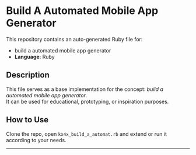 # Build A Automated Mobile App Generator

This repository contains an auto-generated Ruby file for:

- build a automated mobile app generator
- **Language**: Ruby

## Description

This file serves as a base implementation for the concept: *build a automated mobile app generator*.  
It can be used for educational, prototyping, or inspiration purposes.

## How to Use

Clone the repo, open `kx4x_build_a_automat.rb` and extend or run it according to your needs.

---


